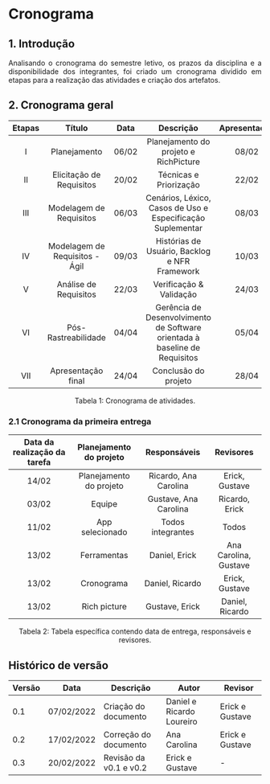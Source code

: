 # Cronograma

## 1. Introdução

<p style="text-align: justify;"> Analisando o cronograma do semestre letivo, os prazos da disciplina e a disponibilidade dos integrantes, foi criado um cronograma dividido em etapas para a realização das atividades e criação dos artefatos.
</p>

## 2. Cronograma geral

<center>

| Etapas | Título       | Data                                           | Descrição        | Apresentação        |
| :----: | :----------: | :--------------------------------------------: | :--------------: | :------------: |
| I    | Planejamento | 06/02 | Planejamento do projeto e RichPicture | 08/02 |
| II   | Elicitação de Requisitos | 20/02 | Técnicas e Priorização | 22/02 |
| III  | Modelagem de Requisitos | 06/03 | Cenários, Léxico, Casos de Uso e Especificação Suplementar | 08/03 |
| IV   | Modelagem de Requisitos - Ágil | 09/03 | Histórias de Usuário, Backlog e NFR Framework | 10/03 |
| V    | Análise de Requisitos | 22/03 | Verificação & Validação | 24/03 |
| VI   | Pós-Rastreabilidade | 04/04 | Gerência de Desenvolvimento de Software orientada à baseline de Requisitos | 05/04 |
| VII  | Apresentação final | 24/04 | Conclusão do projeto | 28/04 |

<figcaption>Tabela 1: Cronograma de atividades.</figcaption>

</center>

### 2.1 Cronograma da primeira entrega

<center>

| Data da realização da tarefa | Planejamento do projeto              | Responsáveis        | Revisores      |
| :----: | :--------------------------------------------: | :--------------: | :------------: |
| 14/02 | Planejamento do projeto | Ricardo, Ana Carolina | Erick, Gustave |
| 03/02 | Equipe | Gustave, Ana Carolina | Ricardo, Erick |
| 11/02 | App selecionado | Todos integrantes | Todos |
| 13/02 | Ferramentas | Daniel, Erick | Ana Carolina, Gustave |
| 13/02 | Cronograma | Daniel, Ricardo | Erick, Gustave |
| 13/02 | Rich picture | Gustave, Erick | Daniel, Ricardo |


<figcaption>Tabela 2: Tabela específica contendo data de entrega, responsáveis e revisores.</figcaption>

</center>

## Histórico de versão

| Versão | Data       | Descrição                                           | Autor        | Revisor        |
| ------ | ---------- | --------------------------------------------------- | ------------ | ------------ |
| 0.1    | 07/02/2022 | Criação do documento | Daniel e Ricardo Loureiro | Erick e Gustave |
| 0.2    | 17/02/2022 | Correção do documento | Ana Carolina | Erick e Gustave | 
|    0.3   | 20/02/2022 |  Revisão  da v0.1 e v0.2| Erick e Gustave | - |